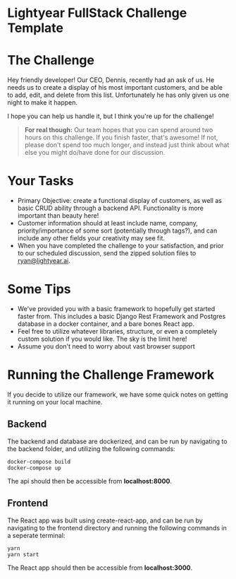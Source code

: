 # Lightyear FullStack Challenge Template

# The Challenge

Hey friendly developer! Our CEO, Dennis, recently had an ask of us. He needs us to create a display of his most important customers, and be able to add, edit, and delete from this list. Unfortunately he has only given us one night to make it happen.

I hope you can help us handle it, but I think you're up for the challenge!

> **For real though:**
> Our team hopes that you can spend around two hours on this challenge. If you finish faster, that's awesome! If not, please don't spend too much longer, and instead just think about what else you might do/have done for our discussion.

# Your Tasks

- Primary Objective: create a functional display of customers, as well as basic CRUD ability through a backend API. Functionality is more important than beauty here!
- Customer information should at least include name, company, priority/importance of some sort (potentially through tags?), and can include any other fields your creativity may see fit.
- When you have completed the challenge to your satisfaction, and prior to our scheduled discussion, send the zipped solution files to ryan@lightyear.ai.

# Some Tips

- We've provided you with a basic framework to hopefully get started faster from. This includes a basic Django Rest Framework and Postgres database in a docker container, and a bare bones React app.
- Feel free to utilize whatever libraries, structure, or even a completely custom solution if you would like. The sky is the limit here!
- Assume you don't need to worry about vast browser support

# Running the Challenge Framework

If you decide to utilize our framework, we have some quick notes on getting it running on your local machine.

## Backend

The backend and database are dockerized, and can be run by navigating to the backend folder, and utilizing the following commands:

```
docker-compose build
docker-compose up
```

The api should then be accessible from **localhost:8000**.

## Frontend

The React app was built using create-react-app, and can be run by navigating to the frontend directory and running the following commands in a seperate terminal:

```
yarn
yarn start
```

The React app should then be accessible from **localhost:3000**.
